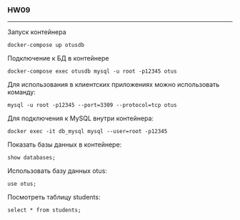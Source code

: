 ### HW09

---

Запуск контейнера

`docker-compose up otusdb`

Подключение к БД в контейнере

`docker-compose exec otusdb mysql -u root -p12345 otus`

Для использования в клиентских приложениях можно использовать команду:

`mysql -u root -p12345 --port=3309 --protocol=tcp otus`

Для подключения к MySQL внутри контейнера:

`docker exec -it db_mysql mysql --user=root -p12345`

Показать базы данных в контейнере:

`show databases;`

Использовать базу данных otus:

`use otus;`

Посмотреть таблицу students:

`select * from students;`

